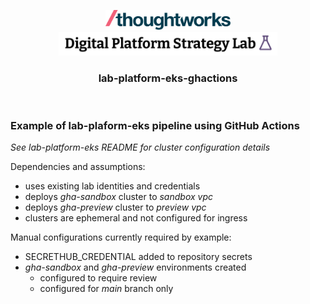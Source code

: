 <div align="center">
	<p>
		<img alt="Thoughtworks Logo" src="https://raw.githubusercontent.com/ThoughtWorks-DPS/static/master/thoughtworks_flamingo_wave.png?sanitize=true" width=200 />
    <br />
		<img alt="DPS Title" src="https://raw.githubusercontent.com/ThoughtWorks-DPS/static/master/dps_lab_title.png?sanitize=true" width=350/>
	</p>
  <h3>lab-platform-eks-ghactions</h3>
</div>
<br />

### Example of lab-plaform-eks pipeline using GitHub Actions

_See lab-platform-eks README for cluster configuration details_  

Dependencies and assumptions:  

* uses existing lab identities and credentials
* deploys _gha-sandbox_ cluster to _sandbox vpc_  
* deploys _gha-preview_ cluster to _preview vpc_
* clusters are ephemeral and not configured for ingress 

Manual configurations currently required by example:  

* SECRETHUB_CREDENTIAL added to repository secrets  
* _gha-sandbox_ and _gha-preview_ environments created
  * configured to require review
  * configured for _main_ branch only
 
